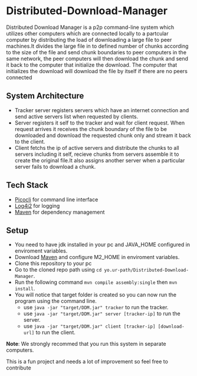 # Distributed-Download-Manager

Distributed Download Manager is a p2p command-line system which utilizes other computers which are connected locally to a partcular computer by distributing the load of 
downloading a large file to peer machines.It divides the large file in to defined
number of chunks according to the size of the file and send chunk boundaries
to peer computers in the same network, the peer computers will then download
the chunk and send it back to the computer that initialize the download. The
computer that initializes the download will download the file by itself if there
are no peers connected

## System Architecture
- Tracker server registers servers which have an internet connection and send active servers list when requested by clients.
- Server registers it self to the tracker and wait for client request. When request arrives it receives the chunk boundary of the file to be downloaded
and download the requested chunk only and stream it back to the client.
- Client fetchs the ip of active servers and distribute the chunks to all servers including it self, recieve chunks from servers assemble it to create the original file.It also assigns another server when a particular server fails to download a chunk.

## Tech Stack
  - [Picocli](https://picocli.info/)  for command line interface
  - [Log4j2](https://logging.apache.org/log4j/2.x/) for logging
  - [Maven](https://maven.apache.org/) for dependency management
  
## Setup
  - You need to have jdk installed in your pc and JAVA_HOME configured in enviroment variables.
  - Download [Maven](https://maven.apache.org/download.cgi) and configure M2_HOME in enviroment variables.
  - Clone this repository to your pc
  - Go to the cloned repo path using  `cd yo.ur-path/Distributed-Download-Manager`.
  - Run the following command `mvn compile assembly:single` then `mvn install`.
  - You will notice that target folder is created so you can now run the program using the command line.
    - use `java -jar "target/DDM.jar" tracker` to run the tracker.
    - use `java -jar "target/DDM.jar" server [tracker-ip]` to run the server.
    - use `java -jar "target/DDM.jar" client [tracker-ip] [download-url]` to run the client.
 

<p> <strong>Note</strong>: We strongly recommed that you run this system in separate computers.</p>

<p>This is a fun project and needs a lot of improvement so feel free to contribute</p> 
